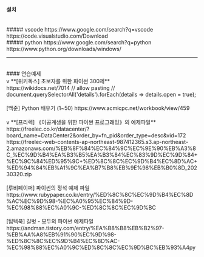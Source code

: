 #### 설치
<br/>
##### vscode   
https://www.google.com/search?q=vscode   
https://code.visualstudio.com/Download   
<br/>
##### python   
https://www.google.com/search?q=python   
https://www.python.org/downloads/windows/   
<br/>

---
   
<br/>   
#### 연습예제
<br/>
v **[위키독스] 초보자를 위한 파이썬 300제**
<br/>https://wikidocs.net/7014   
// allow pasting   
// document.querySelectorAll('details').forEach(details => details.open = true);   

<br/>
<br/>
[백준] Python 배우기 (1~50)   
https://www.acmicpc.net/workbook/view/459   

<br/>
<br/>
v **[프리렉] 《이공계생을 위한 파이썬 프로그래밍》의 예제파일**   
<br/>https://freelec.co.kr/datacenter/?board_name=DataCenter2&order_by=fn_pid&order_type=desc&vid=172   
<br/>https://freelec-web-contents-ap-northeast-987412365.s3.ap-northeast-2.amazonaws.com/%EB%8F%84%EC%84%9C%EC%9E%90%EB%A3%8C_%EC%9D%B4%EA%B3%B5%EA%B3%84%EC%83%9D%EC%9D%84+%EC%9C%84%ED%95%9C+%ED%8C%8C%EC%9D%B4%EC%8D%AC+%ED%94%84%EB%A1%9C%EA%B7%B8%EB%9E%98%EB%B0%8D_20230320.zip   

<br/>
<br/>
[루비페이퍼] 파이썬의 정석 예제 파일   
https://www.rubypaper.co.kr/entry/%ED%8C%8C%EC%9D%B4%EC%8D%AC%EC%9D%98-%EC%A0%95%EC%84%9D-%EC%98%88%EC%A0%9C-%ED%8C%8C%EC%9D%BC

<br/>
<br/>
[팁텍북] 길벗 - 모두의 파이썬 예제파일
<br/>https://andman.tistory.com/entry/%EA%B8%B8%EB%B2%97-%EB%AA%A8%EB%91%90%EC%9D%98-%ED%8C%8C%EC%9D%B4%EC%8D%AC-%EC%98%88%EC%A0%9C%ED%8C%8C%EC%9D%BC%EB%93%A4py
